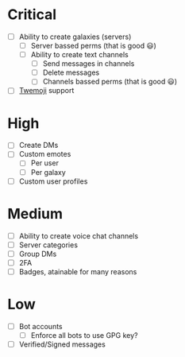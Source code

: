 # Critical
- [ ] Ability to create galaxies (servers)
    - [ ] Server bassed perms (that is good 😃)
    - [ ] Ability to create text channels
        - [ ] Send messages in channels
        - [ ] Delete messages
        - [ ] Channels bassed perms (that is good 😃)
- [ ] [Twemoji](https://twemoji.twitter.com/) support

# High 
- [ ] Create DMs
- [ ] Custom emotes
    - [ ] Per user
    - [ ] Per galaxy
- [ ] Custom user profiles

# Medium
- [ ] Ability to create voice chat channels
- [ ] Server categories
- [ ] Group DMs
- [ ] 2FA
- [ ] Badges, atainable for many reasons

# Low
- [ ] Bot accounts
    - [ ] Enforce all bots to use GPG key?
- [ ] Verified/Signed messages
